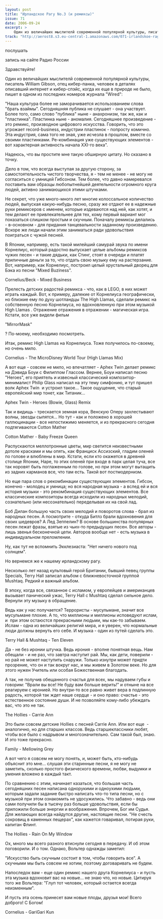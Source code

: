 ```yaml
---
layout: post
title: "Ирландское Рагу No.3 (и ремиксы)"
issue: 71
date: 2006-09-24
excerpt: >
    Один из величайших мыслителй современной популярной культуры, писатель William Gibson, отец кибер-панка, человек в деталях описавший интернет и кибер-спэйс, когда их еще в природе не было, пишет в одном из последних номеров журнала "Wired":
track: "http://aerost8.s3.eu-central-1.amazonaws.com/071-irlandskoe-ragu-no-3-i-remiksy.mp3"
---
```


послушать

запись на сайте Радио России

Здравствуйте!

Один из величайших мыслителй современной популярной культуры, писатель William Gibson, отец кибер-панка, человек в деталях описавший интернет и кибер-спэйс, когда их еще в природе не было, пишет в одном из последних номеров журнала "Wired":

"Наша культура более не заморачивается использованием слова "брать взаймы". Сегодняшняя публика не слушает - она участвует. Более того, само слово "публика" ныне - анахронизм, так же, как и "пластинка". Пластинка ныне - аномалия. Сегодняшнее произведение - это ремикс, производное цифрового искусства. Говорить, что это угрожает record-business, индустрии пластинок - попросту комично. Эта индустрия, сама того не зная, уже исчезла в прошлом, вместе со своими пластинками. Ре-комбинация уже существующих элементов - вот характерная активность начала XXI-го века".

Надеюсь, что вы простите мне такую обширную цитату. Но сказано в точку.

Дело в том, что всегда выступая за другую сторону, за самостоятельность чистого творчества, я - тем не менее - не могу не согласиться с умницей Гибсоном. Тем более, что давно намеревался поставить вам образцы любопытнейшей деятельности огромного круга людей, активно занимающихся этими штучками.

Не секрет, что уже много-много лет многие колоссальное количество людей, выпуская какую-нибудь песню, сразу же отдают ее в надежные руки ремиксеров с именем, которые издеваются над ней, как хотят, и тем делают ее привлекательнее для тех, кому первый вариант мог показаться слишком простым и скучным. Поначалу ремиксы делались - в-основном - для придания танцевальности заданному произведению. Вскоре же люди начали этим заниматься ради удовольствия поиграться с чужой песней.

В Японии, например, есть такой милейший самурай звука по имени Корнелиус, который радостно выпускает целые альбомы ремиксов чужих песен - и такие дядьки, как Стинг, стоят в очереди и платят приличные деньги за то, что отдать свою музыку ему на растерзание. Вот, например, как Корнелиус, построил целый хрустальный дворец для Бэка из песни "Mixed Buziness".

Cornelius/Beck - Mixed Business

Прелесть детских радостей ремикса - что, как в LEGO, в них может играть каждый. Вот, к примеру, далекие от Корнелиуса географически, но близкие ему по духу шотландцы The High Llamas, сделали ремикс на собственную песню Корнелиуса, но вдохновленную при этом музыкой High Llamas . Отражение отражения в отражении - магическая игра. Кстати, все уже видели фильм

"MirrorMask"

? По-моему, необходимо посмотреть.

Итак, ремикс High Llamas на Корнелиуса. Тоже получилось по-своему, но очень мило.

Cornelius - The MicroDisney World Tour (High Llamas Mix)

А вот еще - совсем не мило, но впечатляет - Aphex Twin делает ремикс на Дэвида Боуи с Филиппом Глассом. Вернее, Боуи написал песню "Heroes", его приятель и извесный классический композитор-минималист Philip Glass написал на эту тему симфонию, и тут пришел волк Aphex Twin  и устроил такое... Такое ощущение, что старый европейский мир тонет, как Титаник...

Aphex Twin - Heroes (Bowie, Glass) Remiх

Так и видищь - трескается земная кора, Венскую Оперу захлестывают волны, звезды сыпятся... Но тут - как и положено в хорошей галлюцинации - все непостижимо меняется, и из прекрасного сегодня подтягиваются Cotton Mather

Сotton Mather - Baby Freeze Queen

Распускаются меллотронные цветы, мир светится неизвестными дотоле красками и мы опять, как Франциск Ассизский, гладим оленей по голове и влюблены в мир. Кстати, если кто окажется в древней столице Японии, Наре, то этих оленей при входе в парк целая туча, все так норовят быть поглаженным по голове, но при этом могут вытащить из задних карманов все, что там есть. Такой вот постмодернизм.

Но еще пара слов о рекомбинации существующих элементов. Гибсон, конечно - молодец и умница; но вся народная музыка - а вслед ей и вся история музыки - это рекомбинация существующих элементов. Все классические композиторы всегда исходили из народных мелодий, сознательно (или несознательно) переделывая их на свой лад.

Боб Дилан большую часть своих мелодий и поворотов слова - брал из народных песен. А посмотрите - откуда Битлз брали вдохновения для своих шедевров? А Лед Зеппелин? В основе большинства популярных песен лежат фразы, взятые из чьих-то предыдущих песен. Все авторы - лишь звенья бесконечной цепи. Авторов вообще нет - есть музыка в индивидуальном преломлении.

Ну, как тут не вспомнить Экклезиаста: "Нет ничего нового под солнцем".

Но вернемся же к нашему ирландскому рагу.

Несколько лет назад культовый герой Британии, бывший певец группы Specials, Terry Hall записал альбом с ближневосточной группой Mushtaq. Редкий и важный альбом.

В эпоху, когда все, связанное с исламом, у европейцев и американцев вызывает панический ужас, Terry Hall с Mushtaq сделал сильное дело. Вернули эту музыку в обращение.

Ведь как у нас получается? Террористы - мусульмане, значит все мусульмане плохие. А то, что миллионы и миллионы исповедуют ислам, и  при этом остаюстся прекрасными людьми, мы как-то забываем. Ислам - одна из величайших религий мира, и я уверен, что нормальные люди должны вернуть его себе. И музыка - один из путей сделать это.

Terry Hall & Mushtaq - Ten Eleven

Да - не без иронии штучка. Ведь ирония - вполне понятная вещь. Нам обещали - и не раз, что завтра наступит рай. Мы, как дети, поверили - но рай не может наступить снаружи. Только изнутри может придти прозрение, что он и так вокруг нас, и мы живем в Золотом веке. Но для этого нужен Учитель или особая Божественная благодать.

А так, не получив обещанного счастья для всех, мы надуваем губы и говорим: "Врали вы все! Не буду вам больше верить!" и отныне на все реагируем с иронией. Но внутри-то все равно живет вера в подлинную радость, которой так ждет наше сердце - и оно право: счастье - это естественное состояние души. И не позволяйте кому-либо убеждать вас, что это не так.

The Hollies - Carrie Ann

Это были совсем детские Hollies с песней Carrie Ann. Или вот еще  - аналогично, но для старших классов. Ведь старшеклассники любят, чтобы все было с надрывом и многозначительно. Сам такой был, знаю. И это тоже прекрасно.

Family - Mellowing Grey

А вот чего я совсем не могу понять, и, может быть, кто-нибудь объяснит это мне... слушая эти старинные песни, я не могу не заметить, сколько простого физического времени, любви, выдумки и умения вложено в каждый такт.

По сравнению с этим, начинает казаться, что большая часть сегодняшних песен написана однорукими и одноухими людьми, которым задали задание быстро написать что-то типа песни, но с музыкой при этом ознакомить не удосужились. Что забавно - ведь они сами получили бы в тысячу раз больше удовольствия, если бы приложили больше энергии и воображения. Впрочем, Бог им Судья. Для желающих всегда найдутся другие, настоящие песни. "Не счесть сокровищ в каменных пещерах", как кажется говаривал, потирая руки, капитан Флинт.

The Hollies - Rain On My Window

Ох, много мы всего разного втиснули сегодня в передачу. И об этом поговорили. И о том. Однако, Вольтер однажды заметил:

"Искусство быть скучным состоит в том, чтобы говорить все". А скучными мы быть совсем не хотим, поэтому договаривать не будем.

Напоследок вам - еще один ремикс нашего друга Корнелиуса - и пусть эта музыка вдохновит вас на новые... не знаю что, но новые. Цитируя того же Вольтера: "Глуп тот человек, который остается всегда неизменным".

И пусть эта осень принесет вам новые плоды, друзья мои! Всего доброго! С Богом!

Сornelius - GariGari Kun
